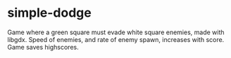 # simple-dodge

Game where a green square must evade white square enemies, made with libgdx.
Speed of enemies, and rate of enemy spawn, increases with score.
Game saves highscores.
